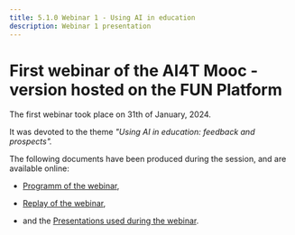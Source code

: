 ```yaml
---
title: 5.1.0 Webinar 1 - Using AI in education
description: Webinar 1 presentation
---
```



# First webinar of the AI4T Mooc - version hosted on the FUN Platform

The first webinar took place on 31th of  January, 2024.

It was devoted to the theme *"Using AI in education: feedback and prospects".*

The following documents have been produced during the session, and are available online:
* <a href="docs/2-Project-resources/5-Webinars/5-1-3-Webinar-1-presentations.fr.md">Programm of the webinar</a>, 
  
* <a href="https://inrialearninglab.github.io/ai4t//2-Project-resources/5-Webinars/5-1-2-Webinar-1-replay.fr.html">Replay of the webinar</a>, 
  
* and the <a href="docs/2-Project-resources/5-Webinars/5-1-3-Webinar-1-presentations.fr.md">Presentations used during the webinar</a>.

